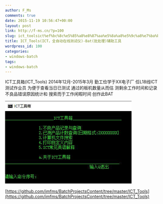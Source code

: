 ```yaml
---
author: F_Ms
comments: true
date: 2015-11-19 10:56:47+00:00
layout: post
link: http://f-ms.cn/?p=100
slug: ict_toolsict%ef%bc%8c%e5%85%a8%e8%87%aa%e5%8a%a8%e5%9c%a8%e7%ba%bf%e6%b5%8b%e8%af%95%e4%bb%aa-bat%e6%89%b9%e5%a4%84%e7%90%86%e8%be%85%e5%8a%a9%e5%b7%a5%e5%85%b7
title: ICT_Tools(ICT，全自动在线测试仪)-Bat(批处理)辅助工具
wordpress_id: 100
categories:
- windows-batch
tags:
- windows-batch
---
```


ICT工具箱(ICT_Tools)
    2014年12月-2015年3月
    勤工俭学于XX电子厂
    任L18线ICT测试作业员
    为便于查看当日已测试
    通过的板机数量从而估
    测剩余工作时间和记录
    不良品错误原因统计和
    搜索而于工作闲暇时间
    创作此BAT


![ict2](/img/post/wp/2015/11/ict2.jpg)

[https://github.com/imfms/BatchProjectsContent/tree/master/ICT_Tools](https://github.com/imfms/BatchProjectsContent/tree/master/ICT_Tools)
